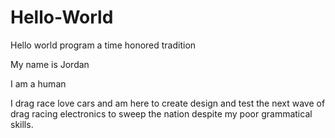 # Hello-World
Hello world program a time honored tradition

My name is Jordan

I am a human

I drag race love cars and am here to create design and test the next wave of drag racing electronics to sweep the nation despite
my poor grammatical skills.
